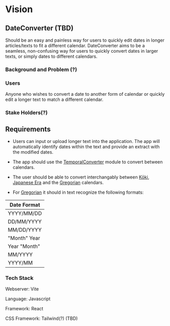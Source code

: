 # Vision

## DateConverter (TBD)

 Should be an easy and painless way for users to quickly edit dates in longer articles/texts to fit a different calendar.
 DateConverter aims to be a seamless, non-confusing way for users to quickly convert dates in larger texts, or simply dates to different calendars.

### Background and Problem (?)

### Users

Anyone who wishes to convert a date to another form of calendar or quickly edit a longer text to match a different calendar.

### Stake Holders(?)

## Requirements

* Users can input or upload longer text into the application. The app will automatically identify dates within the text and provide an extract with the modified dates.

* The app should use the [TemporalConverter](https://github.com/IchanP/TemporalConverter) module to convert between calendars.

* The user should be able to convert interchangably between [Kōki](https://en.wikipedia.org/wiki/Japanese_imperial_year), [Japanese Era](https://en.wikipedia.org/wiki/Japanese_era_name) and the [Gregorian](https://en.wikipedia.org/wiki/Gregorian_calendar) calendars.

* For [Gregorian](https://en.wikipedia.org/wiki/Gregorian_calendar) it should in text recognize the following formats:

| Date Format     |
|-----------------|
| YYYY/MM/DD      |
| DD/MM/YYYY      |
| MM/DD/YYYY      |
| "Month" Year    |
| Year "Month"    |
| MM/YYYY         |
| YYYY/MM         |

### Tech Stack

Webserver: Vite

Language: Javascript

Framework: React

CSS Framework: Tailwind(?) (TBD)
